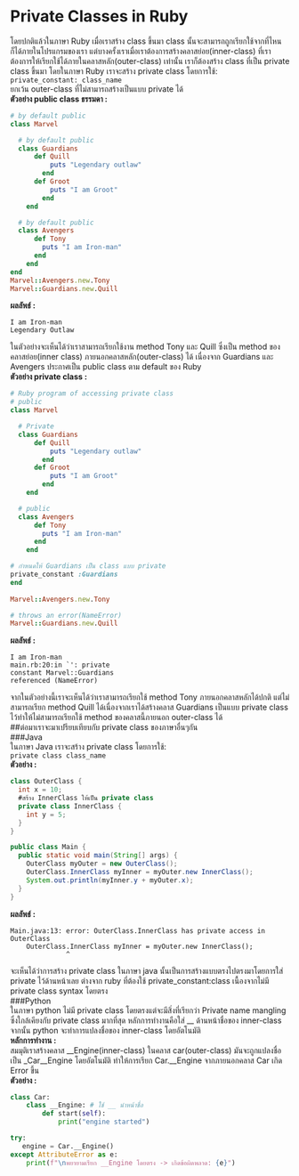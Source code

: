 # Private Classes in Ruby
โดยปกติแล้วในภาษา Ruby เมื่อเราสร้าง class ขึ้นมา class นั้นจะสามารถถูกเรียกใช้จากที่ไหนก็ได้ภายในโปรแกรมของเรา แต่บางครั้งเราเมื่อเราต้องการสร้างคลาสย่อย(inner-class) ที่เราต้องการให้เรียกใช้ได้ภายในคลาสหลัก(outer-class) เท่านั้น เราก็ต้องสร้าง class ที่เป็น private class ขึ้นมา โดยในภาษา Ruby เราจะสร้าง private class โดยการใช้:  
`private_constant: class_name`  
ยกเว้น outer-class ที่ไม่สามารถสร้างเป็นแบบ private ได้  
**ตัวอย่าง public class ธรรมดา :**  
```ruby
# by default public
class Marvel

  # by default public
  class Guardians
      def Quill
          puts "Legendary outlaw"
        end
      def Groot
          puts "I am Groot"
        end
    end

  # by default public
  class Avengers
      def Tony
        puts "I am Iron-man"
      end
    end
end
Marvel::Avengers.new.Tony
Marvel::Guardians.new.Quill
```
**ผลลัพธ์ :**  
```
I am Iron-man
Legendary Outlaw
```
ในตัวอย่างจะเห็นได้ว่าเราสามารถเรียกใช้งาน method Tony และ Quill ซึ่งเป็น method ของคลาสย่อย(inner class) ภายนอกคลาสหลัก(outer-class) ได้ เนื่องจาก Guardians และ Avengers ประกาศเป็น public class ตาม default ของ Ruby    
**ตัวอย่าง private class :**  
```ruby
# Ruby program of accessing private class
# public
class Marvel

  # Private
  class Guardians
      def Quill
          puts "Legendary outlaw"
        end
      def Groot
          puts "I am Groot"
        end
    end

  # public   
  class Avengers
      def Tony
        puts "I am Iron-man"
      end
    end

# กำหนดให้ Guardians เป็น class แบบ private
private_constant :Guardians
end
 
Marvel::Avengers.new.Tony

# throws an error(NameError)
Marvel::Guardians.new.Quill
```
**ผลลัพธ์ :**  
```
I am Iron-man
main.rb:20:in `': private
constant Marvel::Guardians
referenced (NameError)
```
จากในตัวอย่างนี้เราจะเห็นได้ว่าเราสามารถเรียกใช้ method Tony ภายนอกคลาสหลักได้ปกติ แต่ไม่สามารถเรียก method Quill ได้เนื่องจากเราได้สร้างคลาส Guardians เป็นแบบ private class ไว้ทำให้ไม่สามารถเรียกใช้ method ของคลาสนี้ภายนอก outer-class ได้  
##ต่อมาเราจะมาเปรียบเทียบกับ private class ของภาษาอื่นๆกัน  
###Java  
ในภาษา Java เราจะสร้าง private class โดยการใช้:   
`private class class_name`  
**ตัวอย่าง :**  
```java
class OuterClass {
  int x = 10;
  #สร้าง InnerClass ให้เป็น private class
  private class InnerClass {
    int y = 5;
  }
}

public class Main {
  public static void main(String[] args) {
    OuterClass myOuter = new OuterClass();
    OuterClass.InnerClass myInner = myOuter.new InnerClass();
    System.out.println(myInner.y + myOuter.x);
  }
}
```
**ผลลัพธ์ :**  
```
Main.java:13: error: OuterClass.InnerClass has private access in OuterClass
    OuterClass.InnerClass myInner = myOuter.new InnerClass();
              ^
```
จะเห็นได้ว่าการสร้าง private class ในภาษา java นั้นเป็นการสร้างแบบตรงไปตรงมาโดยการใส่ private ไว้ด้านหน้าเลย ต่างจาก ruby ที่ต้องใช้ private_constant:class เนื้องจากไม่มี private class syntax โดยตรง  
###Python  
ในภาษา python ไม่มี private class โดยตรงแต่จะมีสิ่งที่เรียกว่า Private name mangling ซึ่งใกล้เคียงกับ private class มากที่สุด หลักการทำงานคือใส่ __ ด้านหน้าชื่อของ inner-class จากนั้น python จะทำการแปลงชื่อของ inner-class โดยอัตโนมัติ  
**หลักการทำงาน :**  
สมมุติเราสร้างคลาส __Engine(inner-class) ในคลาส car(outer-class) มันจะถูกแปลงชื่อเป็น _Car__Engine โดยอัตโนมัติ ทำให้การเรียก Car.__Engine จากภายนอกคลาส Car เกิด Error ขึ้น   
**ตัวอย่าง :**  
```python
class Car:
    class __Engine: # ใช้ __ นำหน้าชื่อ
        def start(self):
            print("engine started")

try:
   engine = Car.__Engine()
except AttributeError as e:
    print(f"\nพยายามเรียก __Engine โดยตรง -> เกิดข้อผิดพลาด: {e}")
```


